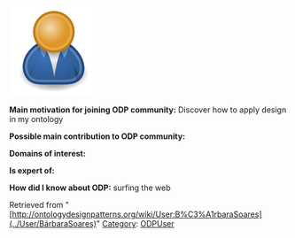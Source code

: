 [![Image:ODPUser.png](../images/a/a6/ODPUser.png)](../Image/ODPUser.png "Image:ODPUser.png")




  





__Main motivation for joining ODP community:__ Discover how to apply design in my ontology


__Possible main contribution to ODP community:__


__Domains of interest:__


  



__Is expert of:__


  

__How did I know about ODP:__ surfing the web






Retrieved from "[http://ontologydesignpatterns.org/wiki/User:B%C3%A1rbaraSoares](../User/BárbaraSoares)"
 [Category](http://ontologydesignpatterns.org/wiki/Special:Categories "Special:Categories"): [ODPUser](../Category/ODPUser "Category:ODPUser")